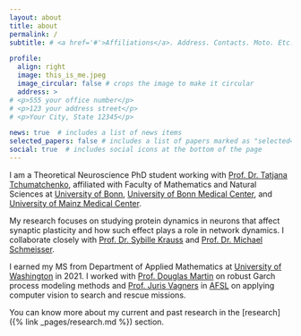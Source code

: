 ```yaml
---
layout: about
title: about
permalink: /
subtitle: # <a href='#'>Affiliations</a>. Address. Contacts. Moto. Etc.

profile:
  align: right
  image: this_is_me.jpeg
  image_circular: false # crops the image to make it circular
  address: >
# <p>555 your office number</p>
# <p>123 your address street</p>
# <p>Your City, State 12345</p>

news: true  # includes a list of news items
selected_papers: false # includes a list of papers marked as "selected={true}"
social: true  # includes social icons at the bottom of the page
---
```


<!-- [bio]({% link _pages/bio.md %}), [CV]({% link _pages/cv.md %})  -->

I am a Theoretical Neuroscience PhD student working with [Prof. Dr. Tatjana Tchumatchenko](http://tchumatchenko.de/), affiliated with Faculty of Mathematics and Natural Sciences at [University of Bonn](https://www.uni-bonn.de/en), [University of Bonn Medical Center](https://www.ukbonn.de/forschung/), and [University of Mainz Medical Center](https://www.unimedizin-mainz.de/forschung/uebersicht.html).

My research focuses on studying protein dynamics in neurons that affect synaptic plasticity and how such effect plays a role in network dynamics. I collaborate closely with [Prof. Dr. Sybille Krauss](https://biologie-uni-siegen.de/?mitarbeiter=prof-dr-sybille-krauss) and [Prof. Dr. Michael Schmeisser](https://www.unimedizin-mainz.de/anatomie/schmeisser-lab.html?L=1).

I earned my MS from Department of Applied Mathematics at [University of Washington](https://amath.washington.edu) in 2021. I worked with [Prof. Douglas Martin](https://stat.uw.edu/about-us/people/doug-martin) on robust Garch process modeling methods and [Prof. Juris Vagners](https://www.aa.washington.edu/people/faculty/vagners) in [AFSL](https://sites.uw.edu/afsl/) on applying computer vision to search and rescue missions.

You can know more about my current and past research in the [research]({% link _pages/research.md %}) section.